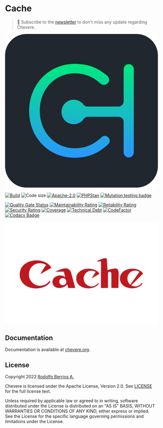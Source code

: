# Cache

> 🔔 Subscribe to the [newsletter](https://chv.to/chevere-newsletter) to don't miss any update regarding Chevere.

![Chevere](chevere.svg)

[![Build](https://img.shields.io/github/workflow/status/chevere/cache/Test?style=flat-square)](https://github.com/chevere/cache/actions)
![Code size](https://img.shields.io/github/languages/code-size/chevere/cache?style=flat-square)
[![Apache-2.0](https://img.shields.io/github/license/chevere/cache?style=flat-square)](LICENSE)
[![PHPStan](https://img.shields.io/badge/PHPStan-level%209-blueviolet?style=flat-square)](https://phpstan.org/)
[![Mutation testing badge](https://img.shields.io/endpoint?style=flat-square&url=https%3A%2F%2Fbadge-api.stryker-mutator.io%2Fgithub.com%2Fchevere%2Fcache%2F0.3)](https://dashboard.stryker-mutator.io/reports/github.com/chevere/cache/0.3)

[![Quality Gate Status](https://sonarcloud.io/api/project_badges/measure?project=chevere_cache&metric=alert_status)](https://sonarcloud.io/dashboard?id=chevere_cache)
[![Maintainability Rating](https://sonarcloud.io/api/project_badges/measure?project=chevere_cache&metric=sqale_rating)](https://sonarcloud.io/dashboard?id=chevere_cache)
[![Reliability Rating](https://sonarcloud.io/api/project_badges/measure?project=chevere_cache&metric=reliability_rating)](https://sonarcloud.io/dashboard?id=chevere_cache)
[![Security Rating](https://sonarcloud.io/api/project_badges/measure?project=chevere_cache&metric=security_rating)](https://sonarcloud.io/dashboard?id=chevere_cache)
[![Coverage](https://sonarcloud.io/api/project_badges/measure?project=chevere_cache&metric=coverage)](https://sonarcloud.io/dashboard?id=chevere_cache)
[![Technical Debt](https://sonarcloud.io/api/project_badges/measure?project=chevere_cache&metric=sqale_index)](https://sonarcloud.io/dashboard?id=chevere_cache)
[![CodeFactor](https://www.codefactor.io/repository/github/chevere/cache/badge)](https://www.codefactor.io/repository/github/chevere/cache)
[![Codacy Badge](https://app.codacy.com/project/badge/Grade/b956754f8ff04aaa9ca24a6e4cc21661)](https://www.codacy.com/gh/chevere/cache/dashboard)

![Cache](.github/banner/cache-logo.svg)

## Documentation

Documentation is available at [chevere.org](https://chevere.org/packages/cache).

## License

Copyright 2022 [Rodolfo Berrios A.](https://rodolfoberrios.com/)

Chevere is licensed under the Apache License, Version 2.0. See [LICENSE](LICENSE) for the full license text.

Unless required by applicable law or agreed to in writing, software distributed under the License is distributed on an "AS IS" BASIS, WITHOUT WARRANTIES OR CONDITIONS OF ANY KIND, either express or implied. See the License for the specific language governing permissions and limitations under the License.
